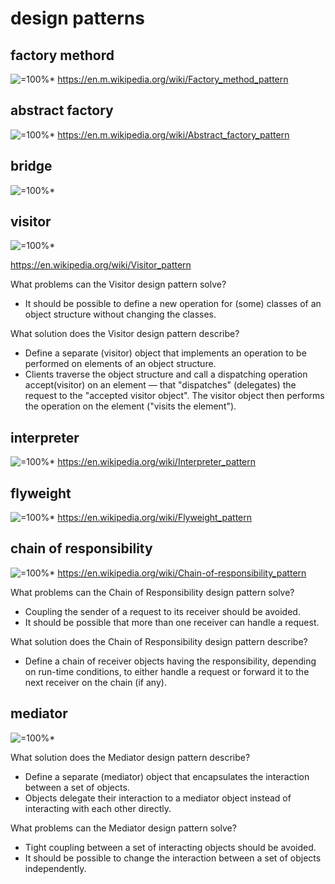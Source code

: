 # design patterns
## factory methord

![=100%*](https://upload.wikimedia.org/wikipedia/commons/4/43/W3sDesign_Factory_Method_Design_Pattern_UML.jpg)
https://en.m.wikipedia.org/wiki/Factory_method_pattern
## abstract factory

![=100%*](https://upload.wikimedia.org/wikipedia/commons/a/aa/W3sDesign_Abstract_Factory_Design_Pattern_UML.jpg)
https://en.m.wikipedia.org/wiki/Abstract_factory_pattern

## bridge 
![=100%*](https://upload.wikimedia.org/wikipedia/commons/f/fd/W3sDesign_Bridge_Design_Pattern_UML.jpg)

## visitor
![=100%*](https://upload.wikimedia.org/wikipedia/commons/0/00/W3sDesign_Visitor_Design_Pattern_UML.jpg)

https://en.wikipedia.org/wiki/Visitor_pattern

What problems can the Visitor design pattern solve? 
* It should be possible to define a new operation for (some) classes of an object structure without changing the classes.

What solution does the Visitor design pattern describe?

* Define a separate (visitor) object that implements an operation to be performed on elements of an object structure.
* Clients traverse the object structure and call a dispatching operation accept(visitor) on an element — that "dispatches" (delegates) the request to the "accepted visitor object". The visitor object then performs the operation on the element ("visits the element").
## interpreter
![=100%*](https://upload.wikimedia.org/wikipedia/commons/3/33/W3sDesign_Interpreter_Design_Pattern_UML.jpg)
https://en.wikipedia.org/wiki/Interpreter_pattern

## flyweight
![=100%*](https://upload.wikimedia.org/wikipedia/commons/4/4e/W3sDesign_Flyweight_Design_Pattern_UML.jpg)
https://en.wikipedia.org/wiki/Flyweight_pattern
## chain of responsibility
![=100%*](https://upload.wikimedia.org/wikipedia/commons/6/6a/W3sDesign_Chain_of_Responsibility_Design_Pattern_UML.jpg)
https://en.wikipedia.org/wiki/Chain-of-responsibility_pattern

What problems can the Chain of Responsibility design pattern solve? 

* Coupling the sender of a request to its receiver should be avoided.
* It should be possible that more than one receiver can handle a request.

What solution does the Chain of Responsibility design pattern describe?

* Define a chain of receiver objects having the responsibility, depending on run-time conditions, to either handle a request or forward it to the next receiver on the chain (if any).

## mediator
![=100%*](https://upload.wikimedia.org/wikipedia/commons/9/92/W3sDesign_Mediator_Design_Pattern_UML.jpg)

What solution does the Mediator design pattern describe?
* Define a separate (mediator) object that encapsulates the interaction between a set of objects.
* Objects delegate their interaction to a mediator object instead of interacting with each other directly.

What problems can the Mediator design pattern solve? 
* Tight coupling between a set of interacting objects should be avoided.
* It should be possible to change the interaction between a set of objects independently.